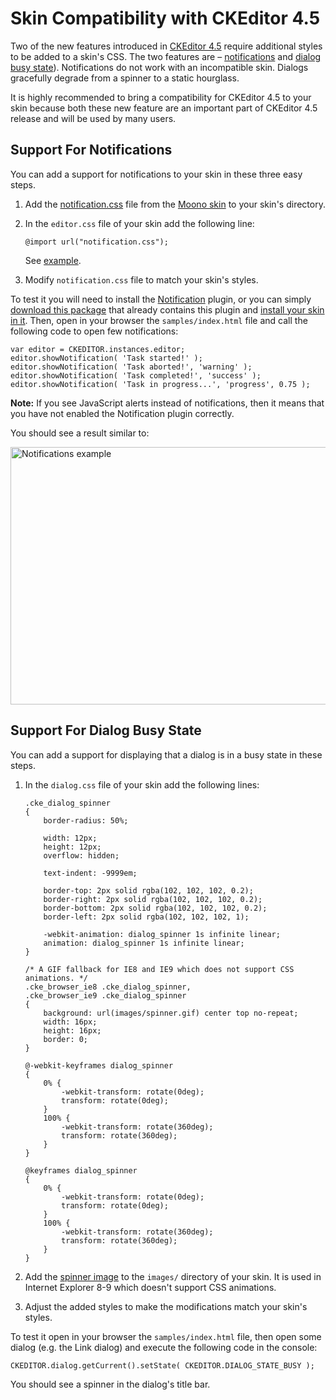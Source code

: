 # Skin Compatibility with CKEditor 4.5

Two of the new features introduced in [CKEditor 4.5](http://ckeditor.com/blog/CKEditor-4.4-Released) require additional styles to be added to a skin's CSS. The two features are &ndash; [notifications](http://docs.ckeditor.com/#!/guide/dev_notifications) and [dialog busy state](http://docs.ckeditor.com/#!/api/CKEDITOR.dialog-method-setState)). Notifications do not work with an incompatible skin. Dialogs gracefully degrade from a spinner to a static hourglass.

It is highly recommended to bring a compatibility for CKEditor 4.5 to your skin because both these new feature are an important part of CKEditor 4.5 release and will be used by many users.

## Support For Notifications

You can add a support for notifications to your skin in these three easy steps.

1. Add the [notification.css](https://github.com/ckeditor/ckeditor-dev/blob/master/skins/moono/notification.css) file from the [Moono skin](http://ckeditor.com/addon/moono) to your skin's directory.

2. In the `editor.css` file of your skin add the following line:

	```
	@import url("notification.css");
	```

	See [example](https://github.com/ckeditor/ckeditor-dev/blob/a513a923aeab1b388efbec2022af1f6d8403376a/skins/moono/editor.css#L47).

3. Modify `notification.css` file to match your skin's styles.

To test it you will need to install the [Notification](http://ckeditor.com/addon/notification) plugin, or you can simply [download this package](http://ckeditor.com/builder/download/ee8ec0f757d5c15bbbb154f30151ea7c) that already contains this plugin and [install your skin in it](#!/guide/skin_sdk_setup). Then, open in your browser the `samples/index.html` file and call the following code to open few notifications:

	var editor = CKEDITOR.instances.editor;
	editor.showNotification( 'Task started!' );
	editor.showNotification( 'Task aborted!', 'warning' );
	editor.showNotification( 'Task completed!', 'success' );
	editor.showNotification( 'Task in progress...', 'progress', 0.75 );

**Note:** If you see JavaScript alerts instead of notifications, then it means that you have not enabled the Notification plugin correctly.

You should see a result similar to:

<img src="guides/skin_sdk_compatibility_with_ckeditor_4_5/notifications.png" alt="Notifications example" width="1077" height="412">

## Support For Dialog Busy State

You can add a support for displaying that a dialog is in a busy state in these steps.

1. In the `dialog.css` file of your skin add the following lines:

	```
	.cke_dialog_spinner
	{
		border-radius: 50%;

		width: 12px;
		height: 12px;
		overflow: hidden;

		text-indent: -9999em;

		border-top: 2px solid rgba(102, 102, 102, 0.2);
		border-right: 2px solid rgba(102, 102, 102, 0.2);
		border-bottom: 2px solid rgba(102, 102, 102, 0.2);
		border-left: 2px solid rgba(102, 102, 102, 1);

		-webkit-animation: dialog_spinner 1s infinite linear;
		animation: dialog_spinner 1s infinite linear;
	}

	/* A GIF fallback for IE8 and IE9 which does not support CSS animations. */
	.cke_browser_ie8 .cke_dialog_spinner,
	.cke_browser_ie9 .cke_dialog_spinner
	{
		background: url(images/spinner.gif) center top no-repeat;
		width: 16px;
		height: 16px;
		border: 0;
	}

	@-webkit-keyframes dialog_spinner
	{
		0% {
			-webkit-transform: rotate(0deg);
			transform: rotate(0deg);
		}
		100% {
			-webkit-transform: rotate(360deg);
			transform: rotate(360deg);
		}
	}

	@keyframes dialog_spinner
	{
		0% {
			-webkit-transform: rotate(0deg);
			transform: rotate(0deg);
		}
		100% {
			-webkit-transform: rotate(360deg);
			transform: rotate(360deg);
		}
	}
	```

2. Add the [spinner image](https://github.com/ckeditor/ckeditor-dev/blob/a513a923aeab1b388efbec2022af1f6d8403376a/skins/moono/images/spinner.gif) to the `images/` directory of your skin. It is used in Internet Explorer 8-9 which doesn't support CSS animations.

3. Adjust the added styles to make the modifications match your skin's styles.

To test it open in your browser the `samples/index.html` file, then open some dialog (e.g. the Link dialog) and execute the following code in the console:

	CKEDITOR.dialog.getCurrent().setState( CKEDITOR.DIALOG_STATE_BUSY );

You should see a spinner in the dialog's title bar.